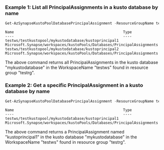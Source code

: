 ### Example 1:  List all PrincipalAssignments in a kusto database by name
```powershell
Get-AzSynapseKustoPoolDatabasePrincipalAssignment -ResourceGroupName testrg -WorkspaceName testws -KustoPoolName testkustopool -DatabaseName mykustodatabase
```

```output
Name                                                  Type
----                                                  ----
testws/testkustopool/mykustodatabase/kustoprincipal1  Microsoft.Synapse/workspaces/kustoPools/Databases/PrincipalAssignments
testws/testkustopool/mykustodatabase/kustoprincipal2  Microsoft.Synapse/workspaces/kustoPools/Databases/PrincipalAssignments
```

The above command returns all PrincipalAssignments in the kusto database "mykustodatabase" in the WorkspaceName "testws" found in resource group "testrg".

### Example 2: Get a specific PrincipalAssignment in a kusto database by name
```powershell
Get-AzSynapseKustoPoolDatabasePrincipalAssignment -ResourceGroupName testrg -WorkspaceName testws -KustoPoolName testkustopool -DatabaseName mykustodatabase -PrincipalAssignmentName kustoprincipal1
```

```output
Name                                                  Type
----                                                  ----
testws/testkustopool/mykustodatabase/kustoprincipal1  Microsoft.Synapse/workspaces/kustoPools/Databases/PrincipalAssignments
```

The above command returns a PrincipalAssignment named "kustoprincipal1" in the kusto database "mykustodatabase" in the WorkspaceName "testws" found in resource group "testrg".

